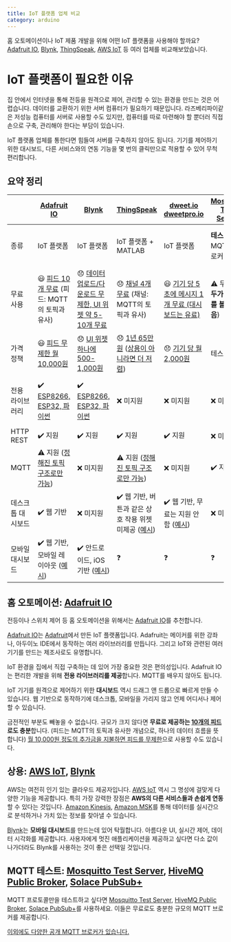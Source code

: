 ```yaml
---
title: IoT 플랫폼 업체 비교
category: arduino
---
```


홈 오토메이션이나 IoT 제품 개발을 위해 어떤 IoT 플랫폼을 사용해야 할까요? [Adafruit IO](https://io.adafruit.com/), [Blynk](https://blynk.io), [ThingSpeak](https://thingspeak.com/), [AWS IoT](https://aws.amazon.com/iot/) 등 여러 업체를 비교해보았습니다.

# IoT 플랫폼이 필요한 이유

집 안에서 인터넷을 통해 전등을 원격으로 제어, 관리할 수 있는 환경을 만드는 것은 어렵습니다. 데이터를 교환하기 위한 서버 컴퓨터가 필요하기 때문입니다. 라즈베리파이같은 저성능 컴퓨터를 서버로 사용할 수도 있지만, 컴퓨터를 따로 마련해야 할 뿐더러 직접 손으로 구축, 관리해야 한다는 부담이 있습니다.

IoT 플랫폼 업체를 통한다면 힘들여 서버를 구축하지 않아도 됩니다. 기기를 제어하기 위한 대시보드, 다른 서비스와의 연동 기능을 몇 번의 클릭만으로 적용할 수 있어 무척 편리합니다.

## 요약 정리

| | [Adafruit IO](https://io.adafruit.com/) | [Blynk](https://blynk.io) | [ThingSpeak](https://thingspeak.com/) | [dweet.io](http://dweet.io/)<br />[dweetpro.io](https://dweetpro.io/) | [Mosquitto Test Server](https://test.mosquitto.org/) | [HiveMQ Public Broker](http://www.mqtt-dashboard.com/) | [AWS IoT](https://aws.amazon.com/iot/) | [CloudMQTT](https://www.cloudmqtt.com/) | [Solace PubSub+](https://solace.com/cloud/) |
|---|---|---|---|---|---|---|---|---|---|
| 종류 | IoT 플랫폼 | IoT 플랫폼 | IoT 플랫폼 + MATLAB | IoT 플랫폼 | **테스트 용** MQTT 브로커 | **테스트 용** MQTT 브로커 | IoT 플랫폼 | MQTT 브로커 호스팅 | MQTT 브로커 호스팅 |
| 무료 사용 | 😃 [피드 10개 무료](https://io.adafruit.com/) (피드: MQTT의 토픽과 유사) | 😞 [데이터 업로드/다운로드 무제한, UI 위젯 약 5-10개 무료](http://help.blynk.cc/en/articles/580927-how-much-does-blynk-cost) | 😞 [채널 4개 무료](https://thingspeak.com/pages/license_faq) (채널: MQTT의 토픽과 유사) | 😃 [기기 당 5초에 메시지 1개 무료 (대시보드는 유료)](https://dweetpro.io/pricing.html) | ⚠️ 무료 (**모두가 데이터를 볼 수 있음**) | ⚠️ 무료 (**모두가 데이터를 볼 수 있음**) | 😞 [12개월 무료](https://aws.amazon.com/ko/free/?all-free-tier.sort-by=item.additionalFields.SortRank&all-free-tier.sort-order=asc&awsf.Free%20Tier%20Categories=productcategories%23internetofthings) | 😞 [동시 연결 5개 무료](https://www.cloudmqtt.com/plans.html) | 😃 [동시 연결 50개 무료](https://solace.com/cloud/pricing/) |
| 가격 정책 | 😃 [피드 무제한 월 10,000원](https://io.adafruit.com/plus) | 😞 [UI 위젯 하나에 500-1,000원](http://help.blynk.cc/en/articles/580927-how-much-does-blynk-cost) | 😞 [1년 65만 원](https://thingspeak.com/prices/thingspeak_standard) ([상용이 아니라면 더 저렴](https://thingspeak.com/prices/thingspeak_home)) | 😞 [기기 당 월 2,000원](https://dweetpro.io/pricing.html) | 테스트 용 | 테스트 용 | 😐 [복잡함](https://aws.amazon.com/iot-core/pricing/) | 😐 [동시 연결 100개 월 20,000원](https://www.cloudmqtt.com/plans.html) | 😞 [동시 연결 100개 월 45,000원](https://solace.com/cloud/pricing/) |
| 전용 라이브러리 | ✔️ [ESP8266, ESP32, 파이썬](https://io.adafruit.com/api/docs/#client-libraries) | ✔️ [ESP8266, ESP32, 파이썬](https://docs.blynk.cc/#supported-hardware) | ❌ 미지원 | ❌ 미지원 | ❌ 미지원 | ❌ 미지원 | ⚠️ [ESP32](https://docs.aws.amazon.com/freertos/latest/userguide/getting_started_espressif.html), [라즈베리파이](https://docs.aws.amazon.com/greengrass/latest/developerguide/setup-filter.rpi.html) (ESP8266 미지원) | ❌ 미지원 | ❌ 미지원 |
| HTTP REST | ✔️ 지원 | ✔️ 지원 | ✔️ 지원 | ✔️ 지원 | ❌ 미지원 | ❌ 미지원 | ✔️ 지원 | ✔️ 지원 | ✔️ 지원 |
| MQTT | ⚠️ 지원 ([정해진 토픽 구조로만 가능](https://io.adafruit.com/api/docs/mqtt.html#feed-topic-format)) | ❌ 미지원 | ⚠️ 지원 ([정해진 토픽 구조로만 가능](https://www.mathworks.com/help/thingspeak/publishtoachannelfeed.html)) | ❌ 미지원 | ✔️ 지원 | ✔️ 지원 | ✔️ 지원 | ✔️ 지원 |✔️ 지원 |
| 데스크톱 대시보드 | ✔️ 웹 기반 | ❌ 미지원 | ✔️ 웹 기반, 버튼과 같은 상호 작용 위젯 미제공 ([예시](https://www.mathworks.com/help/thingspeak/embed-a-chart.html)) | ✔️ 웹 기반, 무료는 지원 안 함 ([예시](http://freeboard.io/)) | ❌ 미지원 | ❓ | ✔️ 웹 기반 ([예시](https://docs.aws.amazon.com/iot/latest/developerguide/view-mqtt-messages.html)) | ❓ | ❓ |
| 모바일 대시보드 | ✔️ 웹 기반, 모바일 레이아웃 ([예시](https://learn.adafruit.com/adafruit-io-basics-digital-output)) | ✔️ 안드로이드, iOS 기반 ([예시](https://docs.blynk.cc/#blynk-main-operations-devices-online-status)) | ❓ | ❓ | ❓ | ❓ | ❓ | ❓ | ❓ | 

## 홈 오토메이션: [Adafruit IO](https://io.adafruit.com/)

전등이나 스위치 제어 등 홈 오토메이션을 위해서는 [Adafruit IO](https://io.adafruit.com/)를 추천합니다.

[Adafruit IO](https://io.adafruit.com/)는 [Adafruit](https://www.adafruit.com/)에서 만든 IoT 플랫폼입니다. Adafruit는 메이커를 위한 강좌나, 아두이노 IDE에서 동작하는 여러 라이브러리를 만듭니다. 그리고 IoT와 관련된 여러 기기를 만드는 제조사로도 유명합니다.

IoT 환경을 집에서 직접 구축하는 데 있어 가장 중요한 것은 편의성입니다. Adafruit IO는 편리한 개발을 위해 **전용 라이브러리를 제공**합니다. MQTT를 배우지 않아도 됩니다.

IoT 기기를 원격으로 제어하기 위한 **대시보드** 역시 드래그 앤 드롭으로 빠르게 만들 수 있습니다. 웹 기반으로 동작하기에 데스크톱, 모바일을 가리지 않고 언제 어디서나 제어할 수 있습니다.

금전적인 부분도 빼놓을 수 없습니다. 규모가 크지 않다면 **무료로 제공하는 [10개의 피드](https://io.adafruit.com/)로도 충분**합니다. (피드는 MQTT의 토픽과 유사한 개념으로, 하나의 데이터 흐름을 뜻합니다) [월 10,000원 정도의 추가금을 지불하면 피드를 무제한](https://io.adafruit.com/plus)으로 사용할 수도 있습니다.

## 상용: [AWS IoT](https://aws.amazon.com/iot/), [Blynk](https://blynk.io/)

AWS는 여전히 인기 있는 클라우드 제공자입니다. [AWS IoT](https://aws.amazon.com/iot/) 역시 그 명성에 걸맞게 다양한 기능을 제공합니다. 특히 가장 강력한 장점은 **AWS의 다른 서비스들과 손쉽게 연동**할 수 있다는 것입니다. [Amazon Kinesis](https://aws.amazon.com/kinesis/), [Amazon MSK](https://aws.amazon.com/msk/)를 통해 데이터를 실시간으로 분석하거나 가치 있는 정보를 찾아낼 수 있습니다.

[Blynk](https://blynk.io/)는 **모바일 대시보드**를 만드는데 있어 탁월합니다. 아름다운 UI, 실시간 제어, 데이터 시각화를 제공합니다. 사용자에게 멋진 애플리케이션을 제공하고 싶다면 다소 값이 나가더라도 Blynk를 사용하는 것이 좋은 선택일 것입니다.

## MQTT 테스트: [Mosquitto Test Server](https://test.mosquitto.org/), [HiveMQ Public Broker](http://www.mqtt-dashboard.com/), [Solace PubSub+](https://solace.com/cloud/)

MQTT 프로토콜만을 테스트하고 싶다면 [Mosquitto Test Server](https://test.mosquitto.org/), [HiveMQ Public Broker](http://www.mqtt-dashboard.com/), [Solace PubSub+](https://solace.com/cloud/)를 사용하세요. 이들은 무료로도 충분한 규모의 MQTT 브로커를 제공합니다.

[이외에도 다양한 공개 MQTT 브로커가 있습니다.](https://github.com/mqtt/mqtt.github.io/wiki/public_brokers)
